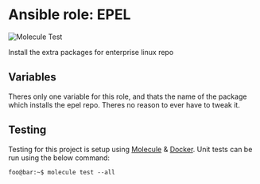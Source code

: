 # Ansible role: EPEL

![Molecule Test](https://github.com/crgwilson/ansible-role-epel/workflows/Molecule%20Test/badge.svg)

Install the extra packages for enterprise linux repo

## Variables

Theres only one variable for this role, and thats the name of the package which installs the epel repo. Theres no reason to ever have to tweak it.

## Testing

Testing for this project is setup using [Molecule](https://molecule.readthedocs.io/en/stable/) & [Docker](https://www.docker.com/).
Unit tests can be run using the below command:

```console
foo@bar:~$ molecule test --all
```
